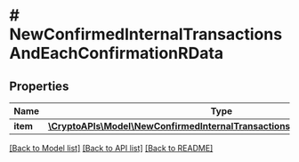 # # NewConfirmedInternalTransactionsAndEachConfirmationRData

## Properties

Name | Type | Description | Notes
------------ | ------------- | ------------- | -------------
**item** | [**\CryptoAPIs\Model\NewConfirmedInternalTransactionsAndEachConfirmationRI**](NewConfirmedInternalTransactionsAndEachConfirmationRI.md) |  |

[[Back to Model list]](../../README.md#models) [[Back to API list]](../../README.md#endpoints) [[Back to README]](../../README.md)

